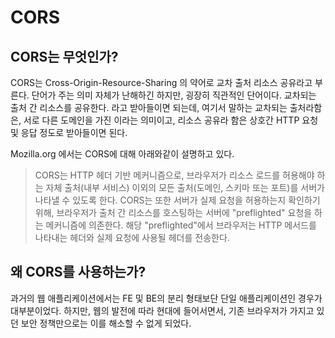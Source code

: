 # CORS

## CORS는 무엇인가?
CORS는 Cross-Origin-Resource-Sharing 의 약어로 교차 출처 리소스 공유라고 부른다.
단어가 주는 의미 자체가 난해하긴 하지만, 굉장히 직관적인 단어이다. 교차되는 출처 간 리소스를 공유한다. 라고 받아들이면 되는데,
여기서 말하는 교차되는 출처라함은, 서로 다른 도메인을 가진 이라는 의미이고, 리소스 공유라 함은 상호간 HTTP 요청 및 응답 정도로 받아들이면 된다.

Mozilla.org 에서는 CORS에 대해 아래와같이 설명하고 있다. 

>CORS는 HTTP 헤더 기반 메커니즘으로, 브라우저가 리소스 로드를 허용해야 하는 자체 출처(내부 서비스) 이외의
모든 출처(도메인, 스키마 또는 포트)를 서버가 나타낼 수 있도록 한다. CORS는 또한 서버가 실제 요청을 허용하는지 확인하기 위해,
브라우저가 출처 간 리소스를 호스팅하는 서버에 "preflighted" 요청을 하는 메커니즘에 의존한다. 해당 "preflighted"에서
브라우저는 HTTP 메서드를 나타내는 헤더와 실제 요청에 사용될 헤더를 전송한다.

## 왜 CORS를 사용하는가?
과거의 웹 애플리케이션에서는 FE 및 BE의 분리 형태보단 단일 애플리케이션인 경우가 대부분이었다. 하지만, 웹의 발전에 따라 현대에 들어서면서,
기존 브라우저가 가지고 있던 보안 정책만으로는 이를 해소할 수 없게 되었다.
